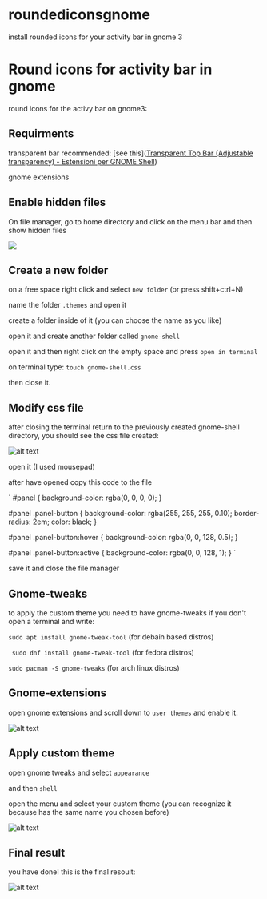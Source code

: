 # roundediconsgnome
install rounded icons for your activity bar in gnome 3
# Round icons for activity bar in gnome

round icons for the activy bar on gnome3:

## Requirments

transparent bar recommended: [see this]([Transparent Top Bar (Adjustable transparency) - Estensioni per GNOME Shell](https://extensions.gnome.org/extension/3960/transparent-top-bar-adjustable-transparency/))

gnome extensions

## Enable hidden files

On file manager, go to home directory and click on the menu bar and then show hidden files

![](file:///home/alberto_gnome/Immagini/hiddenfiles.png)

## Create a new folder

on a free space right click and select `new folder` (or press shift+ctrl+N)

name the folder `.themes` and open it

create a folder inside of it (you can choose the name as you like)

open it and create another folder called `gnome-shell`

open it and then right click on the empty space and press `open in terminal`

on terminal type: `touch gnome-shell.css`

then close it.

## Modify css file

after closing the terminal return to the previously created gnome-shell directory, you should see the css file created:

![alt text](https://github.com/al6263/roundediconsgnome/blob/main/Screenshot%20from%202021-01-20%2014-10-43.png)

open it (I used mousepad)

after have opened copy this code to the file

`
#panel {
 background-color: rgba(0, 0, 0, 0);
}

#panel .panel-button {
 background-color: rgba(255, 255, 255, 0.10);
 border-radius: 2em;
 color: black;
}

#panel .panel-button:hover {
 background-color: rgba(0, 0, 128, 0.5);
}

#panel .panel-button:active {
 background-color: rgba(0, 0, 128, 1);
}
`

save it and close the file manager

## Gnome-tweaks

to apply the custom theme you need to have gnome-tweaks if you don't open a terminal and write:

`sudo apt install gnome-tweak-tool` (for debain based distros)

` sudo dnf install gnome-tweak-tool` (for fedora distros)

`sudo pacman -S gnome-tweaks` (for arch linux distros)

## Gnome-extensions

open gnome extensions and scroll down to `user themes` and enable it.

![alt text](https://github.com/al6263/roundediconsgnome/blob/main/estensioni.png)

##

## Apply custom theme

open gnome tweaks and select `appearance`

and then `shell`

open the menu and select your custom theme (you can recognize it because has the same name you chosen before)

![alt text](https://github.com/al6263/roundediconsgnome/blob/main/Screenshot%20from%202021-01-20%2014-27-22.png)

## Final result

you have done! this is the final resoult:

![alt text](https://github.com/al6263/roundediconsgnome/blob/main/pulsanti%20belli.png)
